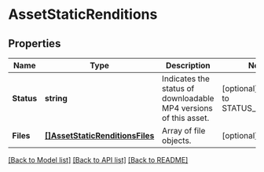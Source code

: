 # AssetStaticRenditions

## Properties
Name | Type | Description | Notes
------------ | ------------- | ------------- | -------------
**Status** | **string** | Indicates the status of downloadable MP4 versions of this asset. | [optional] [default to STATUS_DISABLED]
**Files** | [**[]AssetStaticRenditionsFiles**](Asset_static_renditions_files.md) | Array of file objects. | [optional] 

[[Back to Model list]](../README.md#documentation-for-models) [[Back to API list]](../README.md#documentation-for-api-endpoints) [[Back to README]](../README.md)



